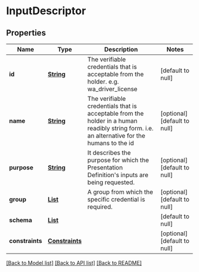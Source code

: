 # InputDescriptor
## Properties

Name | Type | Description | Notes
------------ | ------------- | ------------- | -------------
**id** | [**String**](string.md) | The verifiable credentials that is acceptable from the holder. e.g. wa_driver_license | [default to null]
**name** | [**String**](string.md) | The verifiable credentials that is acceptable from the holder in a human readibly string form. i.e. an alternative for the humans to the id | [optional] [default to null]
**purpose** | [**String**](string.md) | It describes the purpose for which the Presentation Definition&#39;s inputs are being requested. | [optional] [default to null]
**group** | [**List**](string.md) | A group from which the specific credential is required. | [optional] [default to null]
**schema** | [**List**](Schema.md) |  | [default to null]
**constraints** | [**Constraints**](Constraints.md) |  | [optional] [default to null]

[[Back to Model list]](../interface_specification_of_pe_openapi_spec_component.md#documentation-for-models) [[Back to API list]](../interface_specification_of_pe_openapi_spec_component.md#documentation-for-api-endpoints) [[Back to README]](../interface_specification_of_pe_openapi_spec_component.md)

